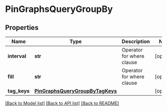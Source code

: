 # PinGraphsQueryGroupBy

## Properties
Name | Type | Description | Notes
------------ | ------------- | ------------- | -------------
**interval** | **str** | Operator for where clause | [optional] 
**fill** | **str** | Operator for where clause | [optional] 
**tag_keys** | [**PinGraphsQueryGroupByTagKeys**](PinGraphsQueryGroupByTagKeys.md) |  | [optional] 

[[Back to Model list]](../README.md#documentation-for-models) [[Back to API list]](../README.md#documentation-for-api-endpoints) [[Back to README]](../README.md)


